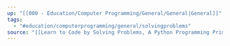 ```yaml
---
up: "[[000 - Education/Computer Programming/General/General|General]]"
tags:
  - "#education/computerprogramming/general/solvingproblems"
source: "[[Learn to Code by Solving Problems, A Python Programming Primer.pdf]]"
---
```


# 
